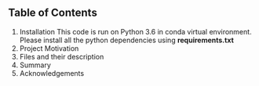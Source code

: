 ## Table of Contents
1. Installation
    This code is run on Python 3.6 in conda virtual environment. Please install all the python dependencies using **requirements.txt** 
2. Project Motivation
3. Files and their description
4. Summary
5. Acknowledgements
